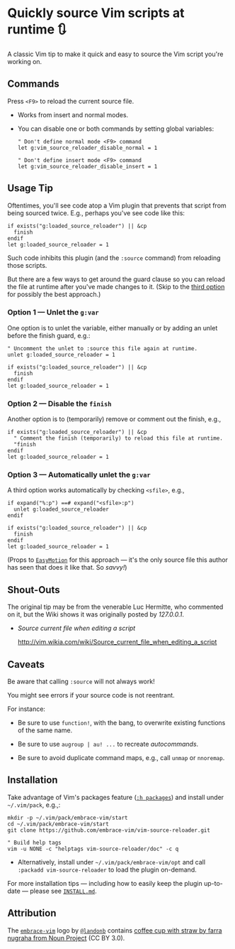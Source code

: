 # Quickly source Vim scripts at runtime 🔃

A classic Vim tip to make it quick and easy to source the Vim script
you're working on.

## Commands

Press `<F9>` to reload the current source file.

- Works from insert and normal modes.

- You can disable one or both commands by
  setting global variables:

  ```
  " Don't define normal mode <F9> command
  let g:vim_source_reloader_disable_normal = 1

  " Don't define insert mode <F9> command
  let g:vim_source_reloader_disable_insert = 1
  ```

## Usage Tip

Oftentimes, you'll see code atop a Vim plugin that prevents that
script from being sourced twice. E.g., perhaps you've see code like
this:

  ```
  if exists("g:loaded_source_reloader") || &cp
    finish
  endif
  let g:loaded_source_reloader = 1
  ```

Such code inhibits this plugin (and the `:source` command) from
reloading those scripts.

But there are a few ways to get around the guard clause so you can
reload the file at runtime after you've made changes to it. (Skip to
the [third option](#user-content-option-3--automatically-unlet-the-gvar)
for possibly the best approach.)

### Option 1 — Unlet the `g:var`

One option is to unlet the variable, either manually or by adding
an unlet before the finish guard, e.g.:

  ```
  " Uncomment the unlet to :source this file again at runtime.
  unlet g:loaded_source_reloader = 1

  if exists("g:loaded_source_reloader") || &cp
    finish
  endif
  let g:loaded_source_reloader = 1
  ```

### Option 2 — Disable the `finish`

Another option is to (temporarily) remove or comment out the finish, e.g.,

  ```
  if exists("g:loaded_source_reloader") || &cp
    " Comment the finish (temporarily) to reload this file at runtime.
    "finish
  endif
  let g:loaded_source_reloader = 1
  ```

### Option 3 — Automatically unlet the `g:var`

A third option works automatically by checking `<sfile>`, e.g.,

  ```
  if expand("%:p") ==# expand("<sfile>:p")
    unlet g:loaded_source_reloader
  endif

  if exists("g:loaded_source_reloader") || &cp
    finish
  endif
  let g:loaded_source_reloader = 1
  ```

(Props to [`EasyMotion`](https://github.com/easymotion/vim-easymotion)
for this approach — it's the only source file this author has seen
that does it like that. So *savvy!*)

## Shout-Outs

The original tip may be from the venerable Luc Hermitte, who commented
on it, but the Wiki shows it was originally posted by *127.0.0.1*.

- _Source current file when editing a script_

   http://vim.wikia.com/wiki/Source_current_file_when_editing_a_script

## Caveats

Be aware that calling `:source` will not always work!

You might see errors if your source code is not reentrant.

For instance:

- Be sure to use `function!`, with the bang, to overwrite existing
  functions of the same name.

- Be sure to use `augroup | au! ...` to recreate _autocommands_.

- Be sure to avoid duplicate command maps, e.g., call `unmap` or
  `nnoremap`.

## Installation

Take advantage of Vim's packages feature
([`:h packages`](https://vimhelp.org/repeat.txt.html#packages))
and install under `~/.vim/pack`, e.g.,:

  ```shell
  mkdir -p ~/.vim/pack/embrace-vim/start
  cd ~/.vim/pack/embrace-vim/start
  git clone https://github.com/embrace-vim/vim-source-reloader.git

  " Build help tags
  vim -u NONE -c "helptags vim-source-reloader/doc" -c q
  ```

- Alternatively, install under `~/.vim/pack/embrace-vim/opt` and call
  `:packadd vim-source-reloader` to load the plugin on-demand.

For more installation tips — including how to easily keep the
plugin up-to-date — please see [`INSTALL.md`](INSTALL.md).

## Attribution

The [`embrace-vim`][embrace-vim] logo by [`@landonb`][@landonb] contains
[coffee cup with straw by farra nugraha from Noun Project](https://thenounproject.com/icon/coffee-cup-with-straw-6961731/) (CC BY 3.0).

[embrace-vim]: https://github.com/embrace-vim
[@landonb]: https://github.com/landonb

